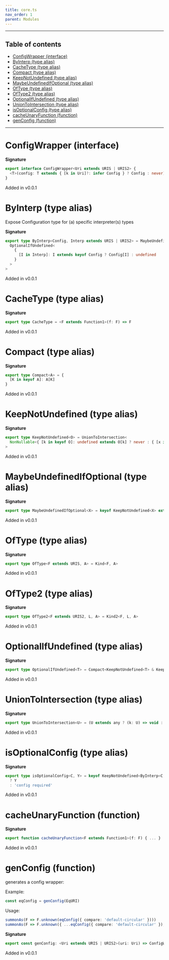 ```yaml
---
title: core.ts
nav_order: 1
parent: Modules
---
```


---

<h2 class="text-delta">Table of contents</h2>

- [ConfigWrapper (interface)](#configwrapper-interface)
- [ByInterp (type alias)](#byinterp-type-alias)
- [CacheType (type alias)](#cachetype-type-alias)
- [Compact (type alias)](#compact-type-alias)
- [KeepNotUndefined (type alias)](#keepnotundefined-type-alias)
- [MaybeUndefinedIfOptional (type alias)](#maybeundefinedifoptional-type-alias)
- [OfType (type alias)](#oftype-type-alias)
- [OfType2 (type alias)](#oftype2-type-alias)
- [OptionalIfUndefined (type alias)](#optionalifundefined-type-alias)
- [UnionToIntersection (type alias)](#uniontointersection-type-alias)
- [isOptionalConfig (type alias)](#isoptionalconfig-type-alias)
- [cacheUnaryFunction (function)](#cacheunaryfunction-function)
- [genConfig (function)](#genconfig-function)

---

# ConfigWrapper (interface)

**Signature**

```ts
export interface ConfigWrapper<Uri extends URIS | URIS2> {
  <T>(config: T extends { [k in Uri]?: infer Config } ? Config : never): T
}
```

Added in v0.0.1

# ByInterp (type alias)

Expose Configuration type for (a) specific interpreter(s) types

**Signature**

```ts
export type ByInterp<Config, Interp extends URIS | URIS2> = MaybeUndefinedIfOptional<
  OptionalIfUndefined<
    {
      [I in Interp]: I extends keyof Config ? Config[I] : undefined
    }
  >
>
```

Added in v0.0.1

# CacheType (type alias)

**Signature**

```ts
export type CacheType = <F extends Function1>(f: F) => F
```

Added in v0.0.1

# Compact (type alias)

**Signature**

```ts
export type Compact<A> = {
  [K in keyof A]: A[K]
}
```

Added in v0.0.1

# KeepNotUndefined (type alias)

**Signature**

```ts
export type KeepNotUndefined<O> = UnionToIntersection<
  NonNullable<{ [k in keyof O]: undefined extends O[k] ? never : { [x in k]: O[k] } }[keyof O]>
>
```

Added in v0.0.1

# MaybeUndefinedIfOptional (type alias)

**Signature**

```ts
export type MaybeUndefinedIfOptional<X> = keyof KeepNotUndefined<X> extends never ? X | undefined : X
```

Added in v0.0.1

# OfType (type alias)

**Signature**

```ts
export type OfType<F extends URIS, A> = Kind<F, A>
```

Added in v0.0.1

# OfType2 (type alias)

**Signature**

```ts
export type OfType2<F extends URIS2, L, A> = Kind2<F, L, A>
```

Added in v0.0.1

# OptionalIfUndefined (type alias)

**Signature**

```ts
export type OptionalIfUndefined<T> = Compact<KeepNotUndefined<T> & KeepOptionalIfUndefined<T>>
```

Added in v0.0.1

# UnionToIntersection (type alias)

**Signature**

```ts
export type UnionToIntersection<U> = (U extends any ? (k: U) => void : never) extends (k: infer I) => void ? I : never
```

Added in v0.0.1

# isOptionalConfig (type alias)

**Signature**

```ts
export type isOptionalConfig<C, Y> = keyof KeepNotUndefined<ByInterp<C, URIS | URIS2>> extends never
  ? Y
  : 'config required'
```

Added in v0.0.1

# cacheUnaryFunction (function)

**Signature**

```ts
export function cacheUnaryFunction<F extends Function1>(f: F) { ... }
```

Added in v0.0.1

# genConfig (function)

generates a config wrapper:

Example:

```typescript
const eqConfig = genConfig(EqURI)
```

Usage:

```typescript
summonAs(F => F.unknown(eqConfig({ compare: 'default-circular' })))
summonAs(F => F.unknown({ ...eqConfig({ compare: 'default-circular' }), ...iotsConfig(x => x) }))
```

**Signature**

```ts
export const genConfig: <Uri extends URIS | URIS2>(uri: Uri) => ConfigWrapper<Uri> = uri => config => ...
```

Added in v0.0.1
